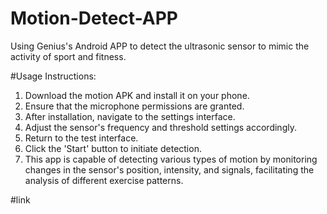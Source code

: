 # Motion-Detect-APP
Using Genius's Android APP to detect the ultrasonic sensor to mimic the activity of sport and fitness.

#Usage Instructions:

1. Download the motion APK and install it on your phone.
2. Ensure that the microphone permissions are granted.
3. After installation, navigate to the settings interface.
4. Adjust the sensor's frequency and threshold settings accordingly.
5. Return to the test interface.
6. Click the 'Start' button to initiate detection.
7. This app is capable of detecting various types of motion by monitoring changes in the sensor's position, intensity, and signals, facilitating the analysis of different exercise patterns.

#link
